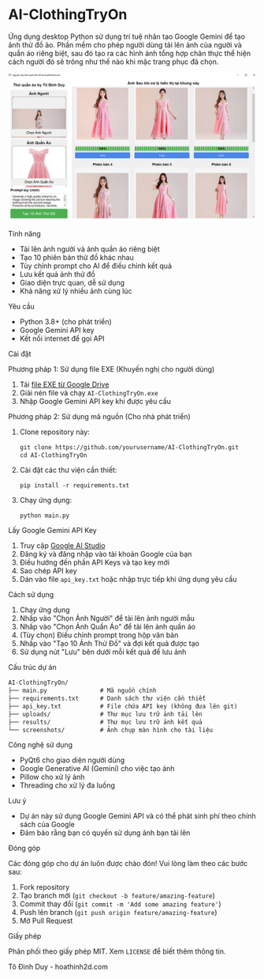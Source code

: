 # AI-ClothingTryOn

Ứng dụng desktop Python sử dụng trí tuệ nhân tạo Google Gemini để tạo ảnh thử đồ ảo. Phần mềm cho phép người dùng tải lên ảnh của người và quần áo riêng biệt, sau đó tạo ra các hình ảnh tổng hợp chân thực thể hiện cách người đó sẽ trông như thế nào khi mặc trang phục đã chọn.

![AI-ClothingTryOn Screenshot](app_screenshot.png)

 Tính năng

- Tải lên ảnh người và ảnh quần áo riêng biệt
- Tạo 10 phiên bản thử đồ khác nhau
- Tùy chỉnh prompt cho AI để điều chỉnh kết quả
- Lưu kết quả ảnh thử đồ
- Giao diện trực quan, dễ sử dụng
- Khả năng xử lý nhiều ảnh cùng lúc

 Yêu cầu

- Python 3.8+ (cho phát triển)
- Google Gemini API key
- Kết nối internet để gọi API

 Cài đặt

 Phương pháp 1: Sử dụng file EXE (Khuyến nghị cho người dùng)

1. Tải [file EXE từ Google Drive](https://drive.google.com/file/d/1ty_k1OH5ERbW9YP0nT79mKcRJMajPgvc/view)
2. Giải nén file và chạy `AI-ClothingTryOn.exe`
3. Nhập Google Gemini API key khi được yêu cầu

 Phương pháp 2: Sử dụng mã nguồn (Cho nhà phát triển)

1. Clone repository này:
   ```
   git clone https://github.com/yourusername/AI-ClothingTryOn.git
   cd AI-ClothingTryOn
   ```

2. Cài đặt các thư viện cần thiết:
   ```
   pip install -r requirements.txt
   ```

3. Chạy ứng dụng:
   ```
   python main.py
   ```

Lấy Google Gemini API Key

1. Truy cập [Google AI Studio](https://ai.google.dev/)
2. Đăng ký và đăng nhập vào tài khoản Google của bạn
3. Điều hướng đến phần API Keys và tạo key mới
4. Sao chép API key
5. Dán vào file `api_key.txt` hoặc nhập trực tiếp khi ứng dụng yêu cầu

 Cách sử dụng

1. Chạy ứng dụng
2. Nhấp vào "Chọn Ảnh Người" để tải lên ảnh người mẫu
3. Nhấp vào "Chọn Ảnh Quần Áo" để tải lên ảnh quần áo
4. (Tùy chọn) Điều chỉnh prompt trong hộp văn bản
5. Nhấp vào "Tạo 10 Ảnh Thử Đồ" và đợi kết quả được tạo
6. Sử dụng nút "Lưu" bên dưới mỗi kết quả để lưu ảnh

Cấu trúc dự án

```
AI-ClothingTryOn/
├── main.py               # Mã nguồn chính
├── requirements.txt      # Danh sách thư viện cần thiết
├── api_key.txt           # File chứa API key (không đưa lên git)
├── uploads/              # Thư mục lưu trữ ảnh tải lên
├── results/              # Thư mục lưu trữ ảnh kết quả
└── screenshots/          # Ảnh chụp màn hình cho tài liệu
```

Công nghệ sử dụng

- PyQt6 cho giao diện người dùng
- Google Generative AI (Gemini) cho việc tạo ảnh
- Pillow cho xử lý ảnh
- Threading cho xử lý đa luồng

Lưu ý

- Dự án này sử dụng Google Gemini API và có thể phát sinh phí theo chính sách của Google
- Đảm bảo rằng bạn có quyền sử dụng ảnh bạn tải lên

Đóng góp

Các đóng góp cho dự án luôn được chào đón! Vui lòng làm theo các bước sau:

1. Fork repository
2. Tạo branch mới (`git checkout -b feature/amazing-feature`)
3. Commit thay đổi (`git commit -m 'Add some amazing feature'`)
4. Push lên branch (`git push origin feature/amazing-feature`)
5. Mở Pull Request

 Giấy phép

Phân phối theo giấy phép MIT. Xem `LICENSE` để biết thêm thông tin.

Tô Đình Duy - hoathinh2d.com
